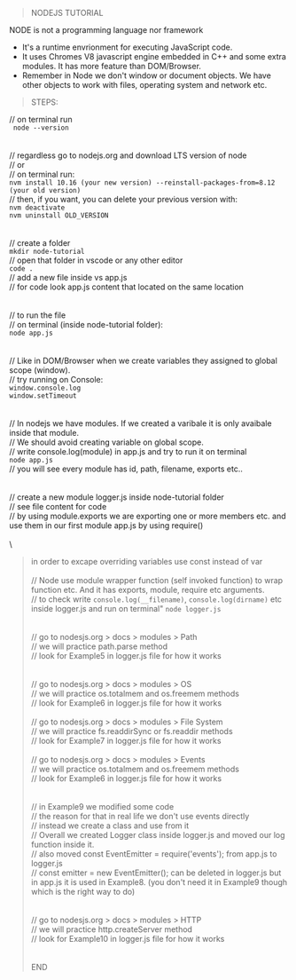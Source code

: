 > NODEJS TUTORIAL

NODE is not a programming language nor framework
- It's a runtime envrionment for executing JavaScript code.
- It uses Chromes V8 javascript engine embedded in C++ and some extra modules. It has more feature than DOM/Browser.
- Remember in Node we don't window or document objects. We have other objects to work with files, operating system and network etc.

> STEPS:

// on terminal run\
``` node --version```\
\
\
// regardless go to nodejs.org and download LTS version of node\
// or \
// on terminal run:\
```nvm install 10.16 (your new version) --reinstall-packages-from=8.12 (your old version)```\
// then, if you want, you can delete your previous version with:\
```nvm deactivate```\
```nvm uninstall OLD_VERSION```\
\
\
// create a folder\
```mkdir node-tutorial```\
// open that folder in vscode or any other editor\
``` code . ```\
// add a new file inside vs app.js\
// for code look app.js content that located on the same location\
\
\
// to run the file\
// on terminal (inside node-tutorial folder):\
``` node app.js ```\
\
\
// Like in DOM/Browser when we create variables they assigned to global scope (window).\
// try running on Console:\
```window.console.log```\
```window.setTimeout ```\
\
\
// In nodejs we have modules. If we created a varibale it is only avaibale inside that module.\
// We should avoid creating variable on global scope.\
// write console.log(module) in app.js and try to run it on terminal \
```node app.js```\
// you will see every module has id, path, filename, exports etc.. \
\
\
// create a new module logger.js inside node-tutorial folder\
// see file content for code \
// by using module.exports we are exporting one or more members etc. and use them in our first module app.js by using require() \
\
\
> in order to excape overriding variables use const instead of var
\
\
// Node use module wrapper function (self invoked function) to wrap function etc. And it has exports, module, require etc arguments.\
// to check write ```console.log(__filename)```, ```console.log(dirname)``` etc inside logger.js and run on terminal"
```node logger.js ```\
\
\
// go to nodesjs.org > docs > modules > Path\
// we will practice path.parse method\
// look for Example5 in logger.js file for how it works\
\
\
// go to nodesjs.org > docs > modules > OS\
// we will practice os.totalmem and os.freemem methods\
// look for Example6 in logger.js file for how it works\
\
// go to nodesjs.org > docs > modules > File System\
// we will practice fs.readdirSync or fs.readdir methods\
// look for Example7 in logger.js file for how it works\
\
// go to nodesjs.org > docs > modules > Events\
// we will practice os.totalmem and os.freemem methods\
// look for Example6 in logger.js file for how it works\
\
\
// in Example9 we modified some code\
// the reason for that in real life we don't use events directly \
// instead we create a class and use from it\
// Overall we created Logger class inside logger.js and moved our log function inside it.\
// also moved const EventEmitter = require('events'); from app.js to logger.js\
// const emitter = new EventEmitter(); can be deleted in logger.js but in app.js it is used in Example8. (you don't need it in Example9 though which is the right way to do)\
\
\
// go to nodesjs.org > docs > modules > HTTP\
// we will practice http.createServer method\
// look for Example10 in logger.js file for how it works\
\
\
> END
